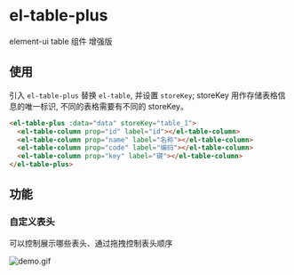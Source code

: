 # el-table-plus

element-ui table 组件 增强版

## 使用

引入 `el-table-plus` 替换 `el-table`, 并设置 `storeKey`; storeKey 用作存储表格信息的唯一标识, 不同的表格需要有不同的 storeKey。

```html
<el-table-plus :data="data" storeKey="table_1">
  <el-table-column prop="id" label="id"></el-table-column>
  <el-table-column prop="name" label="名称"></el-table-column>
  <el-table-column prop="code" label="编码"></el-table-column>
  <el-table-column prop="key" label="键"></el-table-column>
</el-table-plus>
```

## 功能

### 自定义表头

可以控制展示哪些表头、通过拖拽控制表头顺序

![demo.gif](./screenshots/demo.gif)
